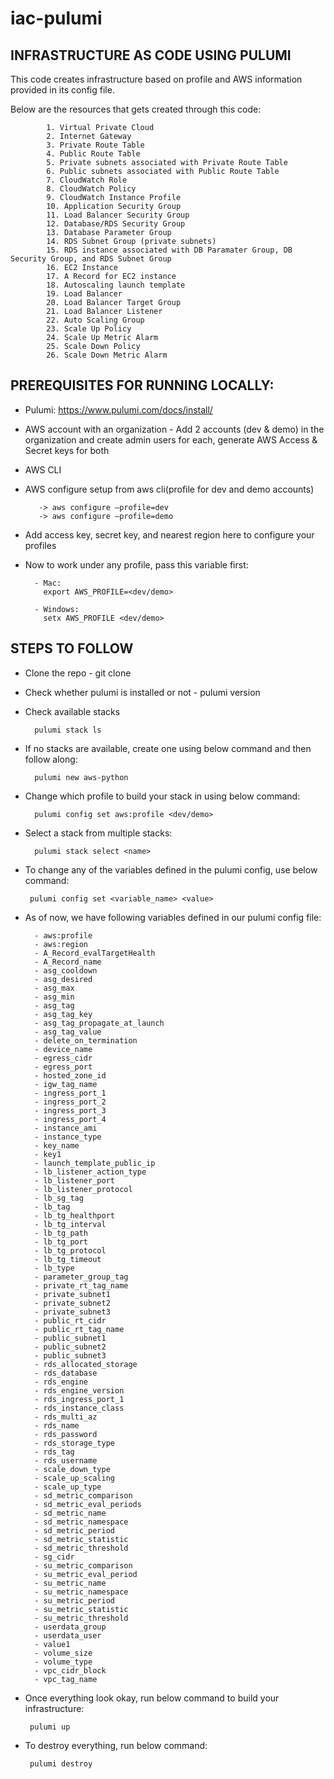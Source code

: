 # iac-pulumi
## INFRASTRUCTURE AS CODE USING PULUMI
This code creates infrastructure based on profile and AWS information provided in its config file.

Below are the resources that gets created through this code:

            1. Virtual Private Cloud
            2. Internet Gateway
            3. Private Route Table
            4. Public Route Table
            5. Private subnets associated with Private Route Table
            6. Public subnets associated with Public Route Table
            7. CloudWatch Role
            8. CloudWatch Policy
            9. CloudWatch Instance Profile
            10. Application Security Group
            11. Load Balancer Security Group
            12. Database/RDS Security Group
            13. Database Parameter Group
            14. RDS Subnet Group (private subnets)
            15. RDS instance associated with DB Paramater Group, DB Security Group, and RDS Subnet Group
            16. EC2 Instance
            17. A Record for EC2 instance
            18. Autoscaling launch template
            19. Load Balancer
            20. Load Balancer Target Group
            21. Load Balancer Listener
            22. Auto Scaling Group
            23. Scale Up Policy
            24. Scale Up Metric Alarm
            25. Scale Down Policy
            26. Scale Down Metric Alarm
            

## PREREQUISITES FOR RUNNING LOCALLY:
- Pulumi: https://www.pulumi.com/docs/install/
- AWS account with an organization - Add 2 accounts (dev & demo) in the organization and create admin users for each, generate AWS Access & Secret keys for both
- AWS CLI
- AWS configure setup from aws cli(profile for dev and demo accounts)

         -> aws configure –profile=dev
         -> aws configure –profile=demo
- Add access key, secret key, and nearest region here to configure your profiles
- Now to work under any profile, pass this variable first:

        - Mac:
          export AWS_PROFILE=<dev/demo>

        - Windows:
          setx AWS_PROFILE <dev/demo>


## STEPS TO FOLLOW
- Clone the repo - git clone <link>
- Check whether pulumi is installed or not - pulumi version
- Check available stacks 
       
        pulumi stack ls
- If no stacks are available, create one using below command and then follow along:

        pulumi new aws-python
- Change which profile to build your stack in using below command:
        
        pulumi config set aws:profile <dev/demo>
- Select a stack from multiple stacks:
        
        pulumi stack select <name>
- To change any of the variables defined in the pulumi config, use below command:


       pulumi config set <variable_name> <value>

- As of now, we have following variables defined in our pulumi config file:

        - aws:profile
        - aws:region
        - A_Record_evalTargetHealth
        - A_Record_name
        - asg_cooldown
        - asg_desired
        - asg_max
        - asg_min
        - asg_tag
        - asg_tag_key
        - asg_tag_propagate_at_launch
        - asg_tag_value
        - delete_on_termination
        - device_name
        - egress_cidr
        - egress_port
        - hosted_zone_id
        - igw_tag_name
        - ingress_port_1
        - ingress_port_2
        - ingress_port_3
        - ingress_port_4
        - instance_ami
        - instance_type
        - key_name
        - key1
        - launch_template_public_ip
        - lb_listener_action_type
        - lb_listener_port
        - lb_listener_protocol
        - lb_sg_tag
        - lb_tag
        - lb_tg_healthport
        - lb_tg_interval
        - lb_tg_path
        - lb_tg_port
        - lb_tg_protocol
        - lb_tg_timeout
        - lb_type
        - parameter_group_tag
        - private_rt_tag_name
        - private_subnet1
        - private_subnet2
        - private_subnet3
        - public_rt_cidr
        - public_rt_tag_name
        - public_subnet1
        - public_subnet2
        - public_subnet3
        - rds_allocated_storage
        - rds_database
        - rds_engine
        - rds_engine_version
        - rds_ingress_port_1
        - rds_instance_class
        - rds_multi_az
        - rds_name
        - rds_password
        - rds_storage_type
        - rds_tag
        - rds_username
        - scale_down_type
        - scale_up_scaling
        - scale_up_type
        - sd_metric_comparison
        - sd_metric_eval_periods
        - sd_metric_name
        - sd_metric_namespace
        - sd_metric_period
        - sd_metric_statistic
        - sd_metric_threshold
        - sg_cidr
        - su_metric_comparison
        - su_metric_eval_period
        - su_metric_name
        - su_metric_namespace
        - su_metric_period
        - su_metric_statistic
        - su_metric_threshold
        - userdata_group
        - userdata_user
        - value1
        - volume_size
        - volume_type
        - vpc_cidr_block
        - vpc_tag_name

- Once everything look okay, run below command to build your infrastructure:
        
       pulumi up

- To destroy everything, run below command:
        
       pulumi destroy
